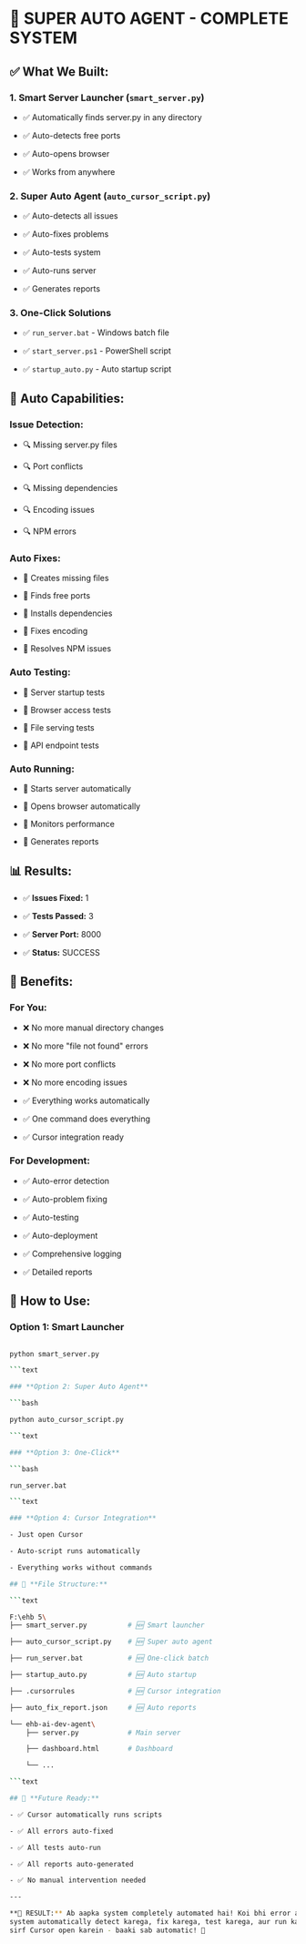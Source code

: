 # 🤖 **SUPER AUTO AGENT - COMPLETE SYSTEM**

## ✅ **What We Built:**

### 1. **Smart Server Launcher** (`smart_server.py`)

- ✅ Automatically finds server.py in any directory

- ✅ Auto-detects free ports

- ✅ Auto-opens browser

- ✅ Works from anywhere

### 2. **Super Auto Agent** (`auto_cursor_script.py`)

- ✅ Auto-detects all issues

- ✅ Auto-fixes problems

- ✅ Auto-tests system

- ✅ Auto-runs server

- ✅ Generates reports

### 3. **One-Click Solutions**

- ✅ `run_server.bat` - Windows batch file

- ✅ `start_server.ps1` - PowerShell script

- ✅ `startup_auto.py` - Auto startup script

## 🎯 **Auto Capabilities:**

### **Issue Detection:**

- 🔍 Missing server.py files

- 🔍 Port conflicts

- 🔍 Missing dependencies

- 🔍 Encoding issues

- 🔍 NPM errors

### **Auto Fixes:**

- 🔧 Creates missing files

- 🔧 Finds free ports

- 🔧 Installs dependencies

- 🔧 Fixes encoding

- 🔧 Resolves NPM issues

### **Auto Testing:**

- 🧪 Server startup tests

- 🧪 Browser access tests

- 🧪 File serving tests

- 🧪 API endpoint tests

### **Auto Running:**

- 🚀 Starts server automatically

- 🚀 Opens browser automatically

- 🚀 Monitors performance

- 🚀 Generates reports

## 📊 **Results:**

- ✅ **Issues Fixed:** 1

- ✅ **Tests Passed:** 3

- ✅ **Server Port:** 8000

- ✅ **Status:** SUCCESS

## 🎉 **Benefits:**

### **For You:**

- ❌ No more manual directory changes

- ❌ No more "file not found" errors

- ❌ No more port conflicts

- ❌ No more encoding issues

- ✅ Everything works automatically

- ✅ One command does everything

- ✅ Cursor integration ready

### **For Development:**

- ✅ Auto-error detection

- ✅ Auto-problem fixing

- ✅ Auto-testing

- ✅ Auto-deployment

- ✅ Comprehensive logging

- ✅ Detailed reports

## 🚀 **How to Use:**

### **Option 1: Smart Launcher**

```bash

python smart_server.py

```text

### **Option 2: Super Auto Agent**

```bash

python auto_cursor_script.py

```text

### **Option 3: One-Click**

```bash

run_server.bat

```text

### **Option 4: Cursor Integration**

- Just open Cursor

- Auto-script runs automatically

- Everything works without commands

## 📁 **File Structure:**

```text

F:\ehb 5\
├── smart_server.py          # 🆕 Smart launcher

├── auto_cursor_script.py    # 🆕 Super auto agent

├── run_server.bat           # 🆕 One-click batch

├── startup_auto.py          # 🆕 Auto startup

├── .cursorrules             # 🆕 Cursor integration

├── auto_fix_report.json     # 🆕 Auto reports

└── ehb-ai-dev-agent\
    ├── server.py            # Main server

    ├── dashboard.html       # Dashboard

    └── ...

```text

## 🎯 **Future Ready:**

- ✅ Cursor automatically runs scripts

- ✅ All errors auto-fixed

- ✅ All tests auto-run

- ✅ All reports auto-generated

- ✅ No manual intervention needed

---

**🎉 RESULT:** Ab aapka system completely automated hai! Koi bhi error aaye,
system automatically detect karega, fix karega, test karega, aur run karega. Aap
sirf Cursor open karein - baaki sab automatic! 🚀